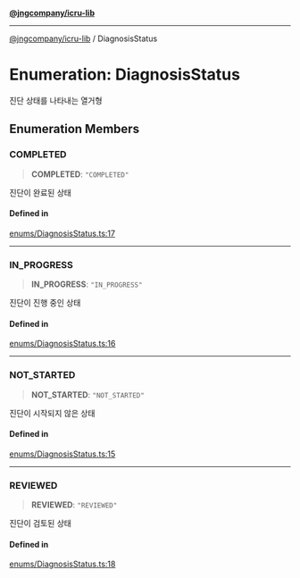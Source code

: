 [**@jngcompany/icru-lib**](../README.md)

***

[@jngcompany/icru-lib](../globals.md) / DiagnosisStatus

# Enumeration: DiagnosisStatus

진단 상태를 나타내는 열거형

## Enumeration Members

### COMPLETED

> **COMPLETED**: `"COMPLETED"`

진단이 완료된 상태

#### Defined in

[enums/DiagnosisStatus.ts:17](https://github.com/jngcompany/icru-lib/blob/761e262af29fb19aea42bf1fcdb824ee624d8160/src/enums/DiagnosisStatus.ts#L17)

***

### IN\_PROGRESS

> **IN\_PROGRESS**: `"IN_PROGRESS"`

진단이 진행 중인 상태

#### Defined in

[enums/DiagnosisStatus.ts:16](https://github.com/jngcompany/icru-lib/blob/761e262af29fb19aea42bf1fcdb824ee624d8160/src/enums/DiagnosisStatus.ts#L16)

***

### NOT\_STARTED

> **NOT\_STARTED**: `"NOT_STARTED"`

진단이 시작되지 않은 상태

#### Defined in

[enums/DiagnosisStatus.ts:15](https://github.com/jngcompany/icru-lib/blob/761e262af29fb19aea42bf1fcdb824ee624d8160/src/enums/DiagnosisStatus.ts#L15)

***

### REVIEWED

> **REVIEWED**: `"REVIEWED"`

진단이 검토된 상태

#### Defined in

[enums/DiagnosisStatus.ts:18](https://github.com/jngcompany/icru-lib/blob/761e262af29fb19aea42bf1fcdb824ee624d8160/src/enums/DiagnosisStatus.ts#L18)
